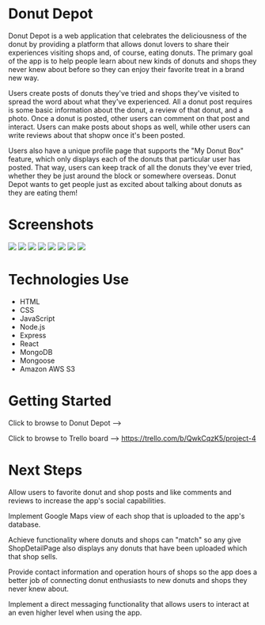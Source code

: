# Donut Depot

Donut Depot is a web application that celebrates the deliciousness of the donut by providing a platform that allows donut lovers to share their experiences visiting shops and, of course, eating donuts. The primary goal of the app is to help people learn about new kinds of donuts and shops they never knew about before so they can enjoy their favorite treat in a brand new way.

Users create posts of donuts they've tried and shops they've visited to spread the word about what they've experienced. All a donut post requires is some basic information about the donut, a review of that donut, and a photo. Once a donut is posted, other users can comment on that post and interact. Users can make posts about shops as well, while other users can write reviews about that shopw once it's been posted.

Users also have a unique profile page that supports the "My Donut Box" feature, which only displays each of the donuts that particular user has posted. That way, users can keep track of all the donuts they've ever tried, whether they be just around the block or somewhere overseas. Donut Depot wants to get people just as excited about talking about donuts as they are eating them!

# Screenshots

<img src="https://imgur.com/a/dNuikcX">
<img src="https://imgur.com/dxbP3uj">
<img src="https://imgur.com/a/ax99psR">
<img src="https://imgur.com/a/JmmSB2y">
<img src="https://imgur.com/a/VUs2Li1">
<img src="https://imgur.com/a/XMAdyZs">
<img src="https://imgur.com/a/2Aa7DLp">
<img src="https://imgur.com/a/5U49Y9M">

# Technologies Use

- HTML
- CSS
- JavaScript
- Node.js
- Express
- React
- MongoDB
- Mongoose
- Amazon AWS S3

# Getting Started

Click to browse to Donut Depot -->

Click to browse to Trello board --> https://trello.com/b/QwkCqzK5/project-4

# Next Steps

Allow users to favorite donut and shop posts and like comments and reviews to increase the app's social capabilities.

Implement Google Maps view of each shop that is uploaded to the app's database.

Achieve functionality where donuts and shops can "match" so any give ShopDetailPage also displays any donuts that have been uploaded which that shop sells.

Provide contact information and operation hours of shops so the app does a better job of connecting donut enthusiasts to new donuts and shops they never knew about.

Implement a direct messaging functionality that allows users to interact at an even higher level when using the app.